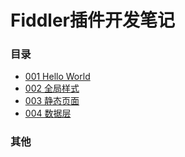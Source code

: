 # Fiddler插件开发笔记
### 目录
* [001 Hello World](https://github.com/Ke1992/Fiddler-Plug-Example/blob/master/001%20Hello%20World.md)  
* [002 全局样式](https://github.com/Ke1992/Fiddler-Plug-Example/blob/master/002%20Global%20Style.md)  
* [003 静态页面](https://github.com/Ke1992/Fiddler-Plug-Example/blob/master/003%20Static%20Page.md)  
* [004 数据层](https://github.com/Ke1992/Fiddler-Plug-Example/blob/master/004%20Data%20Model.md)  
### 其他
